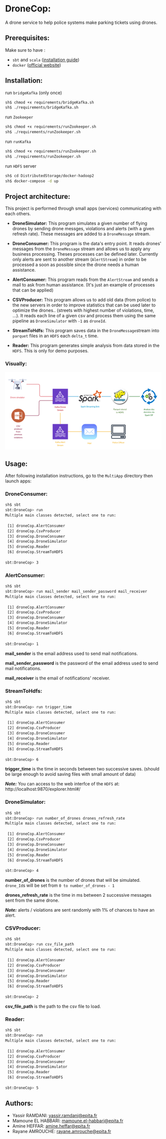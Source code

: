 # DroneCop:
A drone service to help police systems make parking tickets using drones.

## Prerequisites:
Make sure to have :
- `sbt` and `scala` ([installation guide](https://www.scala-lang.org/download/))
- `docker` ([official website](https://www.docker.com)) 

## Installation:
run `bridgeKafka` (only once)
``` sh
sh$ chmod +x requirements/bridgeKafka.sh
sh$ ./requirements/bridgeKafka.sh
```

run `Zookeeper`
``` sh
sh$ chmod +x requirements/runZookeeper.sh
sh$ ./requirements/runZookeeper.sh
```

run `runKafka`
``` sh
sh$ chmod +x requirements/runZookeeper.sh
sh$ ./requirements/runZookeeper.sh
```

run `HDFS` server
``` sh
sh$ cd DistributedStorage/docker-hadoop2
sh$ docker-compose -d up
```

## Project architecture:
This project is performed through small apps (services) communicating with each others.

* **DroneSimulator:** This program simulates a given number of flying drones by sending drone messges, violations and alerts (with a given refresh rate). These messages are added to a `DroneMessage` stream.

* **DroneConsumer:** This program is the data's entry point. It reads drones' messages from the `DroneMessage` stream and allows us to apply any business processing. Theses processes can be defined later. Currently only alerts are sent to another stream (`AlertStream`) in order to be processed a soon as possible since the drone needs a human assistance.

* **AlertConsumer:** This program reads from the `AlertStream` and sends a mail to ask from human assistance. (It's just an example of processes that can be applied)

* **CSVProducer:** This program allows us to add old data (from police) to the new servers in order to improve statistics that can be used later to optimize the drones.. (streets with highest number of violations, time, ...). It reads each line of a given csv and process them using the same pipeline as `DroneSimulator` with `-1` as `droneId`. 

* **StreamToHdfs:** This program saves data in the `DroneMessage`stream into `parquet` files in an `HDFS` each `delta_t` time.

* **Reader:** This program generates simple analysis from data stored in the `HDFS`. This is only for demo purposes.

### Visually:

<img src="/readme_images/archi.png"></img>

## Usage:
After following installation instructions, go to the `MultiApp` directory then launch apps:

### DroneConsumer:
```sh
sh$ sbt
sbt:DroneCop> run
Multiple main classes detected, select one to run:

 [1] droneCop.AlertConsumer
 [2] droneCop.CsvProducer
 [3] droneCop.DroneConsumer
 [4] droneCop.DroneSimulator
 [5] droneCop.Reader
 [6] droneCop.StreamToHDFS
 
sbt:DroneCop> 3
```

### AlertConsumer:
```sh
sh$ sbt
sbt:DroneCop> run mail_sender mail_sender_password mail_receiver
Multiple main classes detected, select one to run:

 [1] droneCop.AlertConsumer
 [2] droneCop.CsvProducer
 [3] droneCop.DroneConsumer
 [4] droneCop.DroneSimulator
 [5] droneCop.Reader
 [6] droneCop.StreamToHDFS
 
sbt:DroneCop> 1
```
**mail_sender** is the email address used to send mail notifications.

**mail_sender_password** is the password of the email address used to send mail notifications.

**mail_receiver** is the email of notifications' receiver.

### StreamToHdfs:
```sh
sh$ sbt
sbt:DroneCop> run trigger_time
Multiple main classes detected, select one to run:

 [1] droneCop.AlertConsumer
 [2] droneCop.CsvProducer
 [3] droneCop.DroneConsumer
 [4] droneCop.DroneSimulator
 [5] droneCop.Reader
 [6] droneCop.StreamToHDFS
 
sbt:DroneCop> 6
```
**trigger_time** is the time in seconds between two successive saves. (should be large enough to avoid saving files with small amount of data)

**_Note:_** You can access to the web interfce of the `HDFS` at: http://localhost:9870/explorer.html#/

### DroneSimulator:
```sh
sh$ sbt
sbt:DroneCop> run number_of_drones drones_refresh_rate
Multiple main classes detected, select one to run:

 [1] droneCop.AlertConsumer
 [2] droneCop.CsvProducer
 [3] droneCop.DroneConsumer
 [4] droneCop.DroneSimulator
 [5] droneCop.Reader
 [6] droneCop.StreamToHDFS
 
sbt:DroneCop> 4
```
**number_of_drones** is the number of drones that will be simulated. `drone_Id`s will be set from `0 to number_of_drones - 1`

**drones_refresh_rate** is the time in ms between 2 successive messages sent from the same drone.

**_Note:_** alerts / violations are sent randomly with 1% of chances to have an alert.

### CSVProducer:
```sh
sh$ sbt
sbt:DroneCop> run csv_file_path
Multiple main classes detected, select one to run:

 [1] droneCop.AlertConsumer
 [2] droneCop.CsvProducer
 [3] droneCop.DroneConsumer
 [4] droneCop.DroneSimulator
 [5] droneCop.Reader
 [6] droneCop.StreamToHDFS
 
sbt:DroneCop> 2
```
**csv_file_path** is the path to the csv file to load.


### Reader:
```sh
sh$ sbt
sbt:DroneCop> run
Multiple main classes detected, select one to run:

 [1] droneCop.AlertConsumer
 [2] droneCop.CsvProducer
 [3] droneCop.DroneConsumer
 [4] droneCop.DroneSimulator
 [5] droneCop.Reader
 [6] droneCop.StreamToHDFS
 
sbt:DroneCop> 5
```


## Authors:
- Yassir RAMDANI: yassir.ramdani@epita.fr
- Mamoune EL HABBARI: mamoune.el-habbari@epita.fr
- Amine HEFFAR: amine.heffar@epita.fr
- Rayane AMROUCHE: rayane.amrouche@epita.fr

